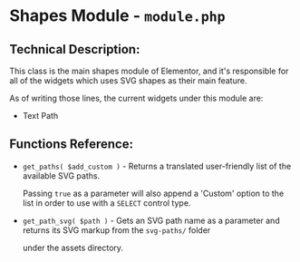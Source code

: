 # Shapes Module - `module.php`

## Technical Description:

This class is the main shapes module of Elementor, and it's responsible for all of the widgets which uses SVG shapes as their main feature.

As of writing those lines, the current widgets under this module are:
- Text Path

## Functions Reference:

- `get_paths( $add_custom )` - Returns a translated user-friendly list of the available SVG paths.

  Passing `true` as a parameter will also append a 'Custom' option to the list in order to use with a `SELECT` control type.


- `get_path_svg( $path )` - Gets an SVG path name as a parameter and returns its SVG markup from the `svg-paths/` folder

	under the assets directory.
